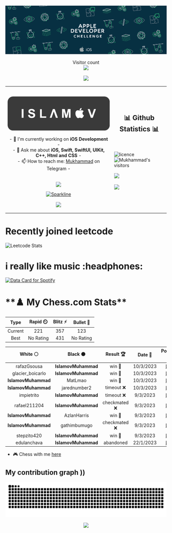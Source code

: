 
<p align="center">
  <img src="https://github.com/IslamovMukhammad/IslamovMukhammad/blob/main/GIFapple.gif" >
</p>
<p align="center"> 
  Visitor count<br>
  <img src="https://profile-counter.glitch.me/IslamovMukhammad/count.svg" />
</p>

<!-- <h2 align="center">Hello! Welcome to Mukhammad's Github page </h2> -->
<p align="center"> 
  <img src="https://readme-typing-svg.demolab.com?font=Fira+Code&pause=1000&color=56F7AD&width=435&lines=Hello!+Welcome+to+Mukhammad's+Github+page" />
</p>

<p align="center">
<table align="center">
   <tr >
      <td>
         <h2><a href="https://t.me/iMacBro"><img align="center" src="https://github.com/IslamovMukhammad/mukhammad/blob/main/oie_png-4.png?raw=true" width="600px"/></a></h2>
         <p align="center">
         - 🔭 I'm currently working on <strong>iOS Development</strong> -
         <br/>
         - 💬 Ask me about <strong>iOS, Swift, SwiftUI, UIKit, C++, Html and CSS</strong> -
         <br/>
         - 📫 How to reach me: <a href="https://t.me/iCe1m">Mukhammad</a> on Telegram -
         <br/>
                     </p>
         <br/>
        <div align=center>
    <a href="https://github.com/anuraghazra/github-readme-stats">
      <img align="center" src="https://github-readme-stats.vercel.app/api/top-langs/?username=IslamovMukhammad&hide=c%23,powershell,Html,Python,Mathematica,Ruby,Objective-C,Objective-C%2b%2b,Cuda&title_color=61dafb&text_color=ffffff&icon_color=61dafb&bg_color=20232a&langs_count=8&layout=compact&border_color=61dafb&hide_border=true" />
    </a>
  </div>
         <p align="center">                     
<!--              <img align="center" src="https://github-readme-stats.vercel.app/api/top-langs/?username=IslamovMukhammad&theme=radical&hide_border=true&count-private=true" /> -->
         </p> 
        <p align="center"><a href="https://stars.medv.io/Naereen/badges"><img src="https://stars.medv.io/Naereen/badges.svg" alt="Sparkline"></a></p>
         <p align="center">
            <img align="center" src="https://github-profile-trophy.vercel.app/?username=IslamovMukhammad&title=Commit,Stars,MultipleLanguage,Followers,Repositories,PullRequest,Issues&theme=juicyfresh&no-bg=true&no-frame=true"/>
         </p>
      </td>
      <td >
      <h2 align="center">📊 Github Statistics 📊 </h2>   
         <br/>
         <p align="left"> 
           <img align="center" src="https://badgen.net/github/license/Naereen/Strapdown.js" alt="licence" /> 
<!--     visitors         -->
           <img align="center" src="https://visitor-badge.glitch.me/badge?page_id=IslamovMukhammad.visitor-badge" alt="Mukhammad's visitors" />
<!--     visitors         -->
            </p>
         <img align="center" src="http://github-readme-streak-stats.herokuapp.com?user=IslamovMukhammad&theme=github-dark&hide_border=true&date_format=M%20j%5B%2C%20Y%5D" /><b/r></br><br/>
         <img align="center" src="https://github-readme-stats.vercel.app/api?username=IslamovMukhammad&theme=radical&show_icons=true&hide_border=true" />
          <br/><br/>
<!--                   <p align="center">
                    <a href="https://guilyx.vercel.app/api/now-playing?open">
                      <img src="https://guilyx.vercel.app/api/now-playing">
                    </a>
                  </p> -->
      </td>
   </tr>
</table>
</p>
<h1>
   Recently joined leetcode
</h1>

![Leetcode Stats](https://leetcard.jacoblin.cool/MuhammadIslamov?theme=nord)

<h1>
  i really like music :headphones:
</h1>

<a href="https://www.data-card-for-spotify.com/card?user_id=31ziehm6apuzanaqu7v5y7ruzdsy">
  <img src="https://www.data-card-for-spotify.com/api/card?user_id=31ziehm6apuzanaqu7v5y7ruzdsy" alt="Data Card for Spotify">
</a>

<h1>
  **♟️ My Chess.com Stats** 
</h1>


<!--START_SECTION:chessStats-->
<!-- Automatically generated with https://github.com/Balastrong/chess-stats-action -->

| Type | Rapid ⏲️ | Blitz ⚡ | Bullet 🔫 |
|:---:|:---:|:---:|:---:|
| Current | 221 | 357 | 123 |
| Best | No Rating | 431 | No Rating |

| White ⚪ | Black ⚫ | Result 🏆 | Date 📅 | Position 🗺️ | Type 🕕 |
|:---:|:---:|:---:|:---:|:---:|:---:|
| rafazGsousa | **IslamovMuhammad** | win 🥇 | 10/3/2023 | <a href="http://www.ee.unb.ca/cgi-bin/tervo/fen.pl?select=5r2/3QNkpp/4pp2/8/2P5/7P/5qPK/8 w - -">Link</a> | Blitz |
| glacier_boicarlo | **IslamovMuhammad** | win 🥇 | 10/3/2023 | <a href="http://www.ee.unb.ca/cgi-bin/tervo/fen.pl?select=1n2k3/1ppb4/8/8/8/8/q7/1r1K4 w - -">Link</a> | Blitz |
| **IslamovMuhammad** | MatLmao | win 🥇 | 10/3/2023 | <a href="http://www.ee.unb.ca/cgi-bin/tervo/fen.pl?select=3kr3/2Q4R/8/1p4p1/pb1nr3/1P6/1P4PP/3RN1K1 b - -">Link</a> | Blitz |
| **IslamovMuhammad** | jarednumber2 | timeout ❌ | 10/3/2023 | <a href="http://www.ee.unb.ca/cgi-bin/tervo/fen.pl?select=4k3/p7/2n3K1/7R/3q4/8/7P/7r w - -">Link</a> | Blitz |
| impietrito | **IslamovMuhammad** | timeout ❌ | 9/3/2023 | <a href="http://www.ee.unb.ca/cgi-bin/tervo/fen.pl?select=1r4k1/6pp/5p2/P7/8/8/1p3PPP/3R2K1 b - -">Link</a> | Blitz |
| rafael211204 | **IslamovMuhammad** | checkmated ❌ | 9/3/2023 | <a href="http://www.ee.unb.ca/cgi-bin/tervo/fen.pl?select=r1bq1rk1/2p1pp1Q/1p4p1/p2p2N1/6n1/2N3P1/PP2PP1P/n2K1B1R b - -">Link</a> | Blitz |
| **IslamovMuhammad** | AzlanHarris | win 🥇 | 9/3/2023 | <a href="http://www.ee.unb.ca/cgi-bin/tervo/fen.pl?select=5k1Q/2p5/8/5P2/7P/3B4/4KP2/7R b - -">Link</a> | Blitz |
| **IslamovMuhammad** | gathimbumugo | checkmated ❌ | 9/3/2023 | <a href="http://www.ee.unb.ca/cgi-bin/tervo/fen.pl?select=r3kbnr/ppp2ppp/3p4/3N4/3n3P/8/PPq2P1P/RKB2B1R w kq -">Link</a> | Blitz |
| stepzito420 | **IslamovMuhammad** | win 🥇 | 9/3/2023 | <a href="http://www.ee.unb.ca/cgi-bin/tervo/fen.pl?select=4K3/7q/2k5/8/8/8/8/8 w - -">Link</a> | Blitz |
| edulanchava | **IslamovMuhammad** | abandoned  | 22/1/2023 | <a href="http://www.ee.unb.ca/cgi-bin/tervo/fen.pl?select=2k3n1/2n5/2r5/R2p4/8/2RK4/P3N3/2N5 b - -">Link</a> | Rapid |

<!--END_SECTION:chessStats-->
- 🎮 Chess with me [here](https://chess.com/play/IslamovMuhammad)

## My contribution graph ))

<picture>
  <source media="(prefers-color-scheme: dark)" srcset="https://raw.githubusercontent.com/IslamovMukhammad/IslamovMukhammad/output/github-contribution-grid-snake-dark.svg">
  <source media="(prefers-color-scheme: light)" srcset="https://raw.githubusercontent.com/IslamovMukhammad/IslamovMukhammad/output/github-contribution-grid-snake.svg">
  <img alt="github contribution grid snake animation" src="https://raw.githubusercontent.com/IslamovMukhammad/IslamovMukhammad/output/github-contribution-grid-snake.svg">
</picture>

<!--START_SECTION:waka-->
<!--END_SECTION:waka-->

<p align="center">
  <img src="https://capsule-render.vercel.app/api?type=waving&color=gradient&height=60&section=footer"/>
</p>
